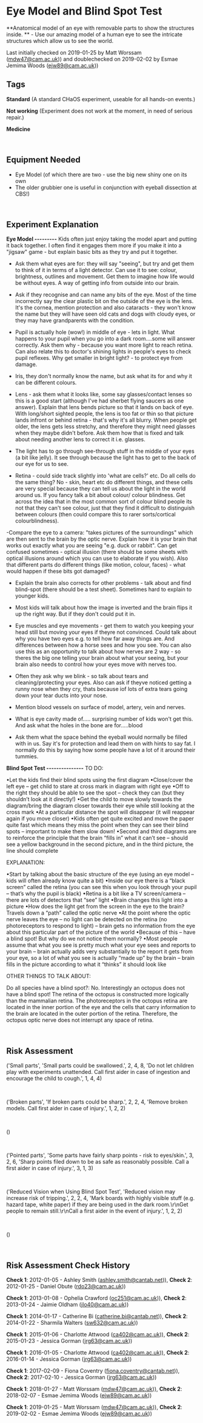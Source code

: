 # Eye Model and Blind Spot Test

**Anatomical model of an eye with removable parts to show the structures inside. ** - Use our amazing model of a human eye to see the intricate structures which allow us to see the world.

Last initially checked on 2019-01-25 by Matt Worssam (mdw47@cam.ac.uk)) and doublechecked on 2019-02-02 by Esmae Jemima Woods (ejw89@cam.ac.uk))

## Tags
<!--- Start Tags (DO NOT REMOVE THIS COMMENT) --->

**Standard** (A standard CHaOS experiment, useable for all hands-on events.)

**Not working** (Experiment does not work at the moment, in need of serious repair.)

**Medicine**
<!--- End Tags (DO NOT REMOVE THIS COMMENT) --->

<br/>

## Equipment Needed 
- Eye Model (of which there are two - use the big new shiny one on its own
- The older grubbier one is useful in conjunction with eyeball dissection at CBS!)

<br/>

## Experiment Explanation 

**Eye Model
---------**
Kids often just enjoy taking the model apart and putting it back together. I often find it engages them more if you make it into a "jigsaw" game - but explain basic bits as they try and put it together. 

- Ask them what eyes are for: they will say "seeing", but try and get them to think of it in terms of a light detector. Can use it to see: colour, brightness, outlines and movement. Get them to imagine how life would be without eyes. A way of getting info from outside into our brain.

- Ask if they recognise and can name any bits of the eye. Most of the time incorrectly say the clear plastic bit on the outside of the eye is the lens. It's the cornea, mention protection and also cataracts - they won't know the name but they will have seen old cats and dogs with cloudy eyes, or they may have grandparents with the condition.

- Pupil is actually hole (wow!) in middle of eye - lets in light. What happens to your pupil when you go into a dark room....some will answer correctly. Ask them why - because you want more light to reach retina. Can also relate this to doctor's shining lights in people's eyes to check pupil reflexes. Why get smaller in bright light? - to protect eye from damage. 

- Iris, they don't normally know the name, but ask what its for and why it can be different colours.

- Lens - ask them what it looks like, some say glasses/contact lenses so this is a good start (although I've had sherbet flying saucers as one answer). Explain that lens bends picture so that it lands on back of eye. With long/short sighted people, the lens is too fat or thin so that picture lands infront or behind retina - that's why it's all blurry. When people get older, the lens gets less stretchy, and therefore they might need glasses when they maybe didn't before. Ask them how that is fixed and talk about needing another lens to correct it i.e. glasses.

- The light has to go through see-through stuff in the middle of your eyes (a bit like jelly). It see through because the light has to get to the back of our eye for us to see.

- Retina - could side track slightly into 'what are cells?' etc. Do all cells do the same thing? No - skin, heart etc do different things, and these cells are very special because they can tell us about the light in the world around us. If you fancy talk a bit about colour/ colour blindness. Get across the idea that in the most common sort of colour blind people its not that they can't see colour, just that they find it difficult to distinguish between colours (then could compare this to rarer sorts/cortical colourblindness). 

-Compare the eye to a camera: "takes pictures of the surroundings" which are then sent to the brain by the optic nerve. Explain how it is your brain that works out exactly what you are seeing "e.g. duck or rabbit". Can get confused sometimes - optical illusion (there should be some sheets with optical illusions around which you can use to elaborate if you wish). Also that different parts do different things (like motion, colour, faces) - what would happen if these bits got damaged?
- Explain the brain also corrects for other problems - talk about and find blind-spot (there should be a test sheet). Sometimes hard to explain to younger kids.
- Most kids will talk about how the image is inverted and the brain flips it up the right way. But if they don't could put it in.

- Eye muscles and eye movements - get them to watch you keeping your head still but moving your eyes if theyre not convinced. Could talk about why you have two eyes e.g. to tell how far away things are. And differences between how a horse sees and how you see. You can also use this as an opportunity to talk about how nerves are 2 way - so theres the big one telling your brain about what your seeing, but your brain also needs to control how your eyes move with nerves too.

- Often they ask why we blink - so talk about tears and cleaning/protecting your eyes. Also can ask if theyve noticed getting a runny nose when they cry, thats because iof lots of extra tears going down your tear ducts into your nose.

- Mention blood vessels on surface of model, artery, vein and nerves.
- What is eye cavity made of..... surprising number of kids won't get this. And ask what the holes in the bone are for.....blood
- Ask them what the space behind the eyeball would normally be filled with in us. Say it's for protection and lead them on with hints to say fat. I normally do this by saying how some people have a lot of it around their tummies.

**Blind Spot Test
---------------**
TO DO:

•Let the kids find their blind spots using the first diagram
•Close/cover the left eye – get child to stare at cross mark in diagram with right eye
•Off to the right they should be able to see the spot – check they can (but they shouldn’t look at it directly!)
•Get the child to move slowly towards the diagram/bring the diagram closer towards their eye while still looking at the cross mark
•At a particular distance the spot will disappear (it will reappear again if you move closer)
•Kids often get quite excited and move the paper quite fast which means they miss the point when they can see their blind spots – important to make them slow down! 
•Second and third diagrams are to reinforce the principle that the brain “fills in” what it can’t see – should see a yellow background in the second picture, and in the third picture, the line should complete

EXPLANATION:

•Start by talking about the basic structure of the eye (using an eye model – kids will often already know quite a bit)
•Inside our eye there is a “black screen” called the retina (you can see this when you look through your pupil – that’s why the pupil is black)
•Retina is a bit like a TV screen/camera – there are lots of detectors that “see” light
•Brain changes this light into a picture
•How does the light get from the screen in the eye to the brain? Travels down a “path” called the optic nerve
•At the point where the optic nerve leaves the eye – no light can be detected on the retina (no photoreceptors to respond to light) – brain gets no information from the eye about this particular part of the picture of the world
•Because of this – have a blind spot! But why do we not notice them normally?
•Most people assume that what you see is pretty much what your eye sees and reports to your brain – brain actually adds very substantially to the report it gets from your eye, so a lot of what you see is actually “made up” by the brain – brain fills in the picture according to what it “thinks” it should look like

OTHER THINGS TO TALK ABOUT:

Do all species have a blind spot?:
No. Interestingly an octopus does not have a blind spot! The retina of the octopus is constructed more logically than the mammalian retina. The photoreceptors in the octopus retina are located in the inner portion of the eye and the cells that carry information to the brain are located in the outer portion of the retina. Therefore, the octopus optic nerve does not interrupt any space of retina.

<br/>

## Risk Assessment

('Small parts', 'Small parts could be swallowed.', 2, 4, 8, 'Do not let children play with experiments unattended. Call first aider in case of ingestion and encourage the child to cough.', 1, 4, 4)

<br/>

('Broken parts', 'If broken parts could be sharp.', 2, 2, 4, 'Remove broken models. Call first aider in case of injury.', 1, 2, 2)

<br/>

()

<br/>

('Pointed parts', 'Some parts have fairly sharp points - risk to eyes/skin.', 3, 2, 6, 'Sharp points filed down to be as safe as reasonably possible. Call a first aider in case of injury.', 3, 1, 3)

<br/>

('Reduced Vision when Using Blind Spot Test', 'Reduced vision may increase risk of tripping.', 2, 2, 4, 'Mark boards with highly visible stuff (e.g. hazard tape, white paper) if they are being used in the dark room.\r\nGet people to remain still.\r\nCall a first aider in the event of injury.', 1, 2, 2)

<br/>

()

<br/>

## Risk Assessment Check History 

**Check 1**: 2012-01-05 - Ashley Smith (ashley.smith@cantab.net)), **Check 2**: 2012-01-25 - Daniel Obute (rdo23@cam.ac.uk))

**Check 1**: 2013-01-08 - Ophelia Crawford (oc251@cam.ac.uk)), **Check 2**: 2013-01-24 - Jaimie Oldham (jlo40@cam.ac.uk))

**Check 1**: 2014-01-17 - Catherine Bi (catherine.bi@cantab.net)), **Check 2**: 2014-01-22 - Sharmila Walters (sw632@cam.ac.uk))

**Check 1**: 2015-01-06 - Charlotte Attwood (ca402@cam.ac.uk)), **Check 2**: 2015-01-23 - Jessica Gorman (jrg63@cam.ac.uk))

**Check 1**: 2016-01-05 - Charlotte Attwood (ca402@cam.ac.uk)), **Check 2**: 2016-01-14 - Jessica Gorman (jrg63@cam.ac.uk))

**Check 1**: 2017-02-09 - Fiona Coventry (fiona.coventry@cantab.net)), **Check 2**: 2017-02-10 - Jessica Gorman (jrg63@cam.ac.uk))

**Check 1**: 2018-01-27 - Matt Worssam (mdw47@cam.ac.uk)), **Check 2**: 2018-02-07 - Esmae Jemima Woods (ejw89@cam.ac.uk))

**Check 1**: 2019-01-25 - Matt Worssam (mdw47@cam.ac.uk)), **Check 2**: 2019-02-02 - Esmae Jemima Woods (ejw89@cam.ac.uk))
